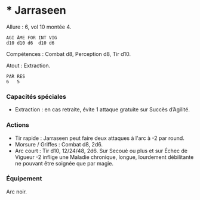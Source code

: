 # * Jarraseen

Allure : 6, vol 10 montée 4.

	AGI	ÂME	FOR	INT	VIG
	d10	d10	d6	d10	d6

Compétences : Combat d8, Perception d8, Tir d10.

Atout : Extraction.

	PAR	RES
	6	5

### Capacités spéciales
- Extraction : en cas retraite, évite 1 attaque gratuite sur Succès d’Agilité.

### Actions
- Tir rapide : Jarraseen peut faire deux attaques à l'arc à -2 par round.
- Morsure / Griffes : Combat d8, 2d6.
- Arc court : Tir d10, 12/24/48, 2d6. Sur Secoué ou plus et sur Échec de Vigueur -2 inflige une Maladie chronique, longue, lourdement débilitante ne pouvant être soignée que par magie.

### Équipement
Arc noir.
